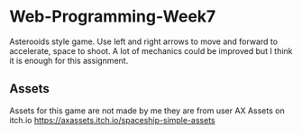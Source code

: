 # Web-Programming-Week7

Asterooids style game.
Use left and right arrows to move and forward to accelerate, space to shoot.
A lot of mechanics could be improved but I think it is enough for this assignment.

## Assets
Assets for this game are not made by me they are from user AX Assets on itch.io
https://axassets.itch.io/spaceship-simple-assets
